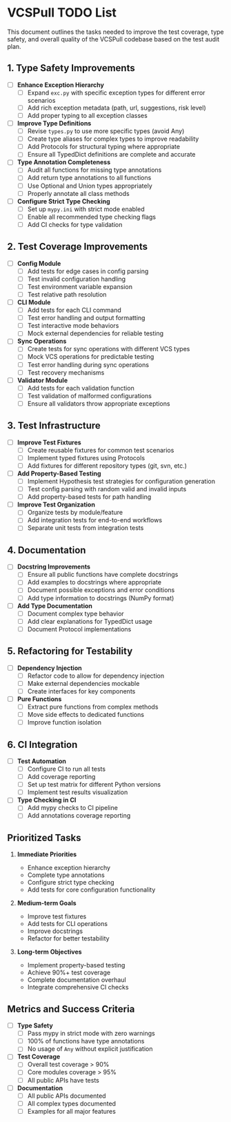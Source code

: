 # VCSPull TODO List

This document outlines the tasks needed to improve the test coverage, type safety, and overall quality of the VCSPull codebase based on the test audit plan.

## 1. Type Safety Improvements

- [ ] **Enhance Exception Hierarchy**
  - [ ] Expand `exc.py` with specific exception types for different error scenarios
  - [ ] Add rich exception metadata (path, url, suggestions, risk level)
  - [ ] Add proper typing to all exception classes

- [ ] **Improve Type Definitions**
  - [ ] Revise `types.py` to use more specific types (avoid Any)
  - [ ] Create type aliases for complex types to improve readability
  - [ ] Add Protocols for structural typing where appropriate
  - [ ] Ensure all TypedDict definitions are complete and accurate

- [ ] **Type Annotation Completeness**
  - [ ] Audit all functions for missing type annotations
  - [ ] Add return type annotations to all functions
  - [ ] Use Optional and Union types appropriately
  - [ ] Properly annotate all class methods

- [ ] **Configure Strict Type Checking**
  - [ ] Set up `mypy.ini` with strict mode enabled
  - [ ] Enable all recommended type checking flags
  - [ ] Add CI checks for type validation

## 2. Test Coverage Improvements

- [ ] **Config Module**
  - [ ] Add tests for edge cases in config parsing
  - [ ] Test invalid configuration handling
  - [ ] Test environment variable expansion
  - [ ] Test relative path resolution

- [ ] **CLI Module**
  - [ ] Add tests for each CLI command
  - [ ] Test error handling and output formatting
  - [ ] Test interactive mode behaviors
  - [ ] Mock external dependencies for reliable testing

- [ ] **Sync Operations**
  - [ ] Create tests for sync operations with different VCS types
  - [ ] Mock VCS operations for predictable testing
  - [ ] Test error handling during sync operations
  - [ ] Test recovery mechanisms

- [ ] **Validator Module**
  - [ ] Add tests for each validation function
  - [ ] Test validation of malformed configurations
  - [ ] Ensure all validators throw appropriate exceptions

## 3. Test Infrastructure

- [ ] **Improve Test Fixtures**
  - [ ] Create reusable fixtures for common test scenarios
  - [ ] Implement typed fixtures using Protocols
  - [ ] Add fixtures for different repository types (git, svn, etc.)

- [ ] **Add Property-Based Testing**
  - [ ] Implement Hypothesis test strategies for configuration generation
  - [ ] Test config parsing with random valid and invalid inputs
  - [ ] Add property-based tests for path handling

- [ ] **Improve Test Organization**
  - [ ] Organize tests by module/feature
  - [ ] Add integration tests for end-to-end workflows
  - [ ] Separate unit tests from integration tests

## 4. Documentation

- [ ] **Docstring Improvements**
  - [ ] Ensure all public functions have complete docstrings
  - [ ] Add examples to docstrings where appropriate
  - [ ] Document possible exceptions and error conditions
  - [ ] Add type information to docstrings (NumPy format)

- [ ] **Add Type Documentation**
  - [ ] Document complex type behavior
  - [ ] Add clear explanations for TypedDict usage
  - [ ] Document Protocol implementations

## 5. Refactoring for Testability

- [ ] **Dependency Injection**
  - [ ] Refactor code to allow for dependency injection
  - [ ] Make external dependencies mockable
  - [ ] Create interfaces for key components

- [ ] **Pure Functions**
  - [ ] Extract pure functions from complex methods
  - [ ] Move side effects to dedicated functions
  - [ ] Improve function isolation

## 6. CI Integration

- [ ] **Test Automation**
  - [ ] Configure CI to run all tests
  - [ ] Add coverage reporting
  - [ ] Set up test matrix for different Python versions
  - [ ] Implement test results visualization

- [ ] **Type Checking in CI**
  - [ ] Add mypy checks to CI pipeline
  - [ ] Add annotations coverage reporting

## Prioritized Tasks

1. **Immediate Priorities**
   - Enhance exception hierarchy
   - Complete type annotations
   - Configure strict type checking
   - Add tests for core configuration functionality

2. **Medium-term Goals**
   - Improve test fixtures
   - Add tests for CLI operations
   - Improve docstrings
   - Refactor for better testability

3. **Long-term Objectives**
   - Implement property-based testing
   - Achieve 90%+ test coverage
   - Complete documentation overhaul
   - Integrate comprehensive CI checks

## Metrics and Success Criteria

- [ ] **Type Safety**
  - [ ] Pass mypy in strict mode with zero warnings
  - [ ] 100% of functions have type annotations
  - [ ] No usage of `Any` without explicit justification

- [ ] **Test Coverage**
  - [ ] Overall test coverage > 90%
  - [ ] Core modules coverage > 95%
  - [ ] All public APIs have tests

- [ ] **Documentation**
  - [ ] All public APIs documented
  - [ ] All complex types documented
  - [ ] Examples for all major features
